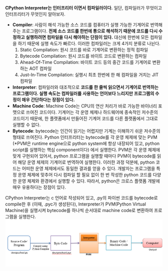 **CPython Interpreter는 인터프리터 이면서 컴파일러이다.** 일단, 컴파일러가 무엇이고 인터프리터가 무엇인지 알아보자. 

- **Compiler**: 사람이 해석 가능한 소스 코드를 컴퓨터가 실행 가능한 기계어로 번역해주는 프로그램이다. **전체 소스 코드를 한번에 통으로 해석하기 때문에 코드를 다시 수정하고 실행하려면 컴파일을 다시 해야하는 단점이 있다.** 대신에 한번에 모든 컴파일을 하기 때문에 실행 속도가 빠르다. 이러한 컴파일러는 크게 4가지 분류로 나뉜다.
    1. Static Compilation: 원시 코드를 바로 기계어로 변환하는 정적 컴파일
    2. Bytecode Compilation: 원시 코드를 바이트 코드로 변환하는 컴파일
    3. Ahead-Of-Time Compilation: 바이트 코드 등의 중간 코드를 기계어로 변환하는 AOT 컴파일
    4. Just-In-Time Compilation: 실행시 최초 한번에 한 해 컴파일을 거치는 JIT 컴파일
- **Interpreter**: 컴파일러와 대조적으로 **코드를 한 줄씩 읽으면서 기계어로 번역하는 프로그램이다. 실행 속도는 컴파일러를 사용하는 언어보다 느리지만 프로그램의 수정이 매우 간단하다는 장점이 있다.**
- **Machine Code**: Machine Code는 CPU의 연산 처리가 바로 가능한 바이너리 포맷으로 쓰여진 코드이다. 기계어는 각 운영 체제나 하드웨어에 종속적인 저수준의 코드이기 때문에, 한 플랫폼에서 만들어진 기계어 코드를 다른 플랫폼에서 그대로 실행할 수 없다.
- **Bytecode**: bytecode는 인간이 읽기는 어렵지만 기계는 이해하기 쉬운 저수준의 형태로 쓰여진다. Python 인터프리터는 bytecode를 각 운영 체제에 맞는 PVM (*PVM은 runtime engine으로 python system에 항상 내장되어 있고, python script를 실행하는 핵심 component이다) 에서 실행한다. PVM은 각 운영 체제에 맞게 구현되어 있어서, python 프로그램을 실행할 때마다 PVM이 bytecode를 읽어 해당 운영 체제의 기계어로 번역하여 실행한다. 이러한 과정 덕분에, python 코드는 어떠한 운영 체제에서도 동일한 결과를 얻을 수 있다. 개발자는 프로그램을 특정 운영 체제에 맞추어 다시 컴파일 할 필요 없이 한 번 작성한 python 코드를 다양한 운영 체제와 환경에서 실행할 수 있다. 따라서, python은 크로스 플랫폼 개발에 매우 유용하다는 장점이 있다.

CPython Interpreter는 c 언어로 작성되어 있고, .py의 파이썬 코드를 bytecode로 compile한 후 (이때, .pyc가 생성된다), Interpreter가 PVM(Python Virtual Machine)을 실행시켜 bytecode를 하나씩 순서대로 machine code로 변환하여 프로그램을 실행한다.![Alt text](python-interpreter.png)